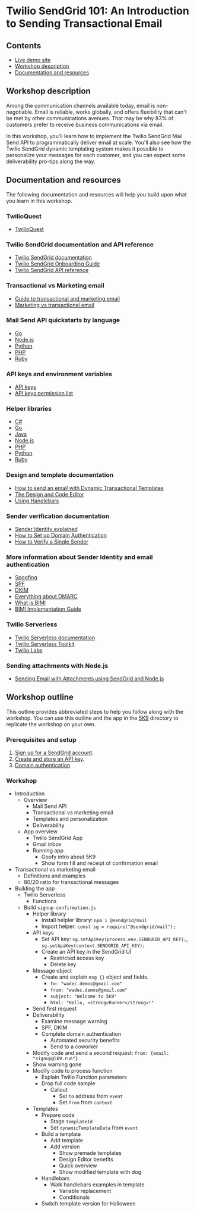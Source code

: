 # Twilio SendGrid 101: An Introduction to Sending Transactional Email

## Contents

- [Live demo site](https://5k9-8072.twil.io/)
- [Workshop description](#workshop-description)
- [Documentation and resources](#documentation-and-resources)

## Workshop description

Among the communication channels available today, email is non-negotiable. Email is reliable, works globally, and offers flexibility that can't be met by other communications avenues. That may be why 83% of customers prefer to receive business communications via email.

In this workshop, you'll learn how to implement the Twilio SendGrid Mail Send API to programmatically deliver email at scale. You'll also see how the Twilio SendGrid dynamic templating system makes it possible to personalize your messages for each customer, and you can expect some deliverability pro-tips along the way.

## Documentation and resources

The following documentation and resources will help you build upon what you learn in this workshop.

### TwilioQuest

- [TwilioQuest](https://www.twilio.com/quest)

### Twilio SendGrid documentation and API reference

- [Twilio SendGrid documentation](https://docs.sendgrid.com/)
- [Twilio SendGrid Onboarding Guide](https://docs.sendgrid.com/onboarding)
- [Twilio SendGrid API reference](https://docs.sendgrid.com/api-reference)

### Transactional vs Marketing email

- [Guide to transactional and marketing email](https://sendgrid.com/marketing/guide-transactional-and-marketing-email/)
- [Marketing vs transactional email](https://sendgrid.com/blog/marketing-email-vs-transactional-email-whats-difference/)

### Mail Send API quickstarts by language

- [Go](https://docs.sendgrid.com/for-developers/sending-email/quickstart-go)
- [Node.js](https://docs.sendgrid.com/for-developers/sending-email/quickstart-nodejs)
- [Python](https://docs.sendgrid.com/for-developers/sending-email/quickstart-python)
- [PHP](https://docs.sendgrid.com/for-developers/sending-email/quickstart-php)
- [Ruby](https://docs.sendgrid.com/for-developers/sending-email/quickstart-ruby)

### API keys and environment variables

- [API keys](https://docs.sendgrid.com/ui/account-and-settings/api-keys/)
- [API keys permission list](https://docs.sendgrid.com/api-reference/how-to-use-the-sendgrid-v3-api/authorization#api-key-permissions-list)

### Helper libraries

- [C#](https://github.com/sendgrid/sendgrid-csharp)
- [Go](https://github.com/sendgrid/sendgrid-go)
- [Java](https://github.com/sendgrid/sendgrid-java)
- [Node.js](https://github.com/sendgrid/sendgrid-nodejs)
- [PHP](https://github.com/sendgrid/sendgrid-php)
- [Python](https://github.com/sendgrid/sendgrid-python)
- [Ruby](https://github.com/sendgrid/sendgrid-ruby)

### Design and template documentation

- [How to send an email with Dynamic Transactional Templates](https://docs.sendgrid.com/ui/sending-email/how-to-send-an-email-with-dynamic-transactional-templates/)
- [The Design and Code Editor](https://docs.sendgrid.com/ui/sending-email/editor/)
- [Using Handlebars](https://docs.sendgrid.com/for-developers/sending-email/using-handlebars/)

### Sender verification documentation

- [Sender Identity explained](https://docs.sendgrid.com/for-developers/sending-email/sender-identity/)
- [How to Set up Domain Authentication](https://docs.sendgrid.com/ui/account-and-settings/how-to-set-up-domain-authentication/)
- [How to Verify a Single Sender](https://docs.sendgrid.com/ui/sending-email/sender-verification/)

### More information about Sender Identity and email authentication

- [Spoofing](https://twilio.com/docs/glossary/spoofing/)
- [SPF](https://twilio.com/docs/glossary/spf/)
- [DKIM](https://twilio.com/docs/glossary/dkim/)
- [Everything about DMARC](https://docs.sendgrid.com/ui/sending-email/dmarc)
- [What is BIMI](https://sendgrid.com/blog/what-is-bimi/)
- [BIMI Implementation Guide](https://bimigroup.org/implementation-guide/)

### Twilio Serverless

- [Twilio Serverless documentation](https://www.twilio.com/docs/serverless)
- [Twilio Serverless Toolkit](https://www.twilio.com/docs/labs/serverless-toolkit)
- [Twilio Labs](https://www.twilio.com/labs)

### Sending attachments with Node.js

- [Sending Email with Attachments using SendGrid and Node.js](https://www.twilio.com/blog/sending-email-attachments-with-sendgrid)

## Workshop outline

This outline provides abbreviated steps to help you follow along with the workshop. You can use this outline and the app in the [5K9](5K9) directory to replicate the workshop on your own.

### Prerequisites and setup

1. [Sign up for a SendGrid account](https://signup.sendgrid.com/).
2. [Create and store an API key](https://docs.sendgrid.com/ui/account-and-settings/api-keys/).
3. [Domain authentication](https://docs.sendgrid.com/ui/account-and-settings/how-to-set-up-domain-authentication#third-pane).

### Workshop

- Introduction
  - Overview
    - Mail Send API
    - Transactional vs marketing email
    - Templates and personalization
    - Deliverability
  - App overview
    - Twilio SendGrid App
    - Gmail inbox
    - Running app
      - Goofy intro about 5K9
      - Show form fill and receipt of confirmation email
- Transactional vs marketing email
  - Definitions and examples
  - 80/20 ratio for transactional messages
- Building the app
  - Twilio Serverless
    - Functions
  - Build `signup-confirmation.js`
    - Helper library
      - Install helpler library: `npm i @sendgrid/mail`
      - Import helper: `const sg = require("@sendgrid/mail");`
    - API keys
      - Set API key: `sg.setApiKey(process.env.SENDGRID_API_KEY);`, `sg.setApiKey(context.SENDGRID_API_KEY);`
      - Create an API key in the SendGrid UI
        - Restricted access key
        - Delete key
    - Message object
      - Create and explain `msg {}` object and fields.
        - `to: "wadec.demos@gmail.com"`
        - `from: "wadec.demos@gmail.com"`
        - `subject: "Welcome to 5K9"`
        - `html: "Hello, <strong>Runner</strong>!"`
    - Send first request
    - Deliverability
      - Examine message warning
      - SPF, DKIM
      - Complete domain authentication
        - Automated security benefits
        - Send to a coworker
    - Modify code and send a second request: `from: {email: "signup@5k9.run"}`
    - Show warning gone
    - Modify code to process function
      - Explain Twilio Function parameters
      - Drop full code sample
        - Callout
          - Set `to` address from `event`
          - Set `from` from `context`
    - Templates
      - Prepare code
        - Stage `templateId`
        - Set `dynamicTemplateData` from `event`
      - Build a template
        - Add template
        - Add version
          - Show premade templates
          - Design Editor benefits
          - Quick overview
          - Show modified template with dog
      - Handlebars
        - Walk handlebars examples in template
          - Variable replacement
          - Conditionals
      - Switch template version for Halloween
